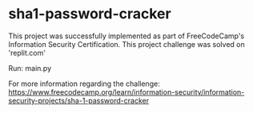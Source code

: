 # sha1-password-cracker

This project was successfully implemented as part of FreeCodeCamp's Information Security Certification.
This project challenge was solved on 'replit.com'

Run: main.py

For more information regarding the challenge: https://www.freecodecamp.org/learn/information-security/information-security-projects/sha-1-password-cracker
